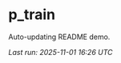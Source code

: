 # p_train

Auto-updating README demo.

<!--START_SECTION:status-->
_Last run: 2025-11-01 16:26 UTC_
<!--END_SECTION:status-->


































































































































































































































































































































































































































































































































































































































































































































































































































































































































































































































































































































































































































































































































































































































































































































































































































